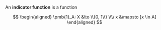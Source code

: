 An **indicator function** is a function 

$$
\begin{aligned}
\pmb{1}_A: X &\to \\{0, 1\\} \\\\
x &\mapsto [x \in A]
\end{aligned}
$$